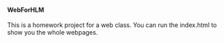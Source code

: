#### WebForHLM
This is a homework project for a web class.
You can run the index.html to show you the whole webpages.
